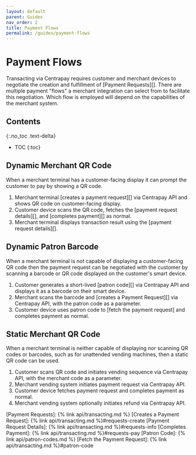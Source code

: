 ```yaml
---
layout: default
parent: Guides
nav_order: 2
title: Payment Flows
permalink: /guides/payment-flows
---
```


# Payment Flows

Transacting via Centrapay requires customer and merchant devices to negotiate
the creation and fulfillment of [Payment Requests][].  There are multiple
payment "flows" a merchant integration can select from to facilitate this
negotiation.  Which flow is employed will depend on the capabilities of the
merchant system.

## Contents
{:.no_toc .text-delta}

* TOC
{:toc}

## Dynamic Merchant QR Code

When a merchant terminal has a customer-facing display it can prompt the
customer to pay by showing a QR code.

1. Merchant terminal [creates a payment request][] via Centrapay API and shows QR
   code on customer-facing display.
2. Customer device scans the QR code, fetches the [payment request details][],
   and [completes payment][] as normal.
3. Merchant terminal displays transaction result using the [payment request details][].


## Dynamic Patron Barcode

When a merchant terminal is not capable of displaying a customer-facing QR code
then the payment request can be negotiated with the customer by scanning a
barcode or QR code displayed on the customer's smart device.

1. Customer generates a short-lived [patron code][] via Centrapay API and displays
   it as a barcode on their smart device.
2. Merchant scans the barcode and [creates a Payment Request][] via Centrapay API,
   with the patron code as a parameter.
3. Customer device uses patron code to [fetch the payment request] and completes
   payment as normal.

## Static Merchant QR Code

When a merchant terminal is neither capable of displaying nor scanning QR codes
or barcodes, such as for unattended vending machines, then a static QR code can
be used.

1. Customer scans QR code and initiates vending sequence via Centrapay API,
   with the merchant code as a parameter.
2. Merchant vending system initiates payment request via Centrapay API.
3. Customer device fetches payment request and completes payment as normal.
4. Merchant vending system optionally initiates refund via Centrapay API.


[Payment Requests]: {% link api/transacting.md %}
[Creates a Payment Request]: {% link api/transacting.md %}#requests-create
[Payment Request Details]: {% link api/transacting.md %}#requests-info
[Completes Payment]: {% link api/transacting.md %}#requests-pay
[Patron Code]: {% link api/patron-codes.md %}
[Fetch the Payment Request]: {% link api/transacting.md %}#patron-code
